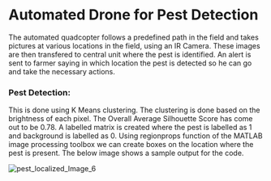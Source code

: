 # Automated Drone for Pest Detection

The automated quadcopter follows a predefined path in the field and takes pictures at various locations in the field, using an IR Camera. These images are then transfered to central unit where the pest is identified. An alert is sent to farmer saying in which location the pest is detected so he can go and take the necessary actions. 
### Pest Detection:
This is done using K Means clustering. The clustering is done based on the brightness of each pixel. The Overall Average Silhouette Score has come out to be 0.78. A labelled matrix is created where the pest is labelled as 1 and background is labelled as 0. Using regionprops function of the MATLAB image processing toolbox we can create boxes on the location where the pest is present.
The below image shows a sample output for the code.


![pest_localized_Image_6](https://github.com/user-attachments/assets/a85edada-561a-4bc1-a690-6e8619899525)
